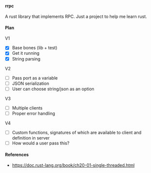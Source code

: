 #### rrpc

A rust library that implements RPC. Just a project to help me learn rust.

#### Plan

V1
 - [x] Base bones (lib + test)
 - [x] Get it running
 - [x] String parsing

V2
 - [ ] Pass port as a variable
 - [ ] JSON serialization
 - [ ] User can choose string/json as an option

V3
 - [ ] Multiple clients
 - [ ] Proper error handling

V4
 - [ ] Custom functions, signatures of which are available to client and definition in server
 - [ ] How would a user pass this?

#### References
 - https://doc.rust-lang.org/book/ch20-01-single-threaded.html

